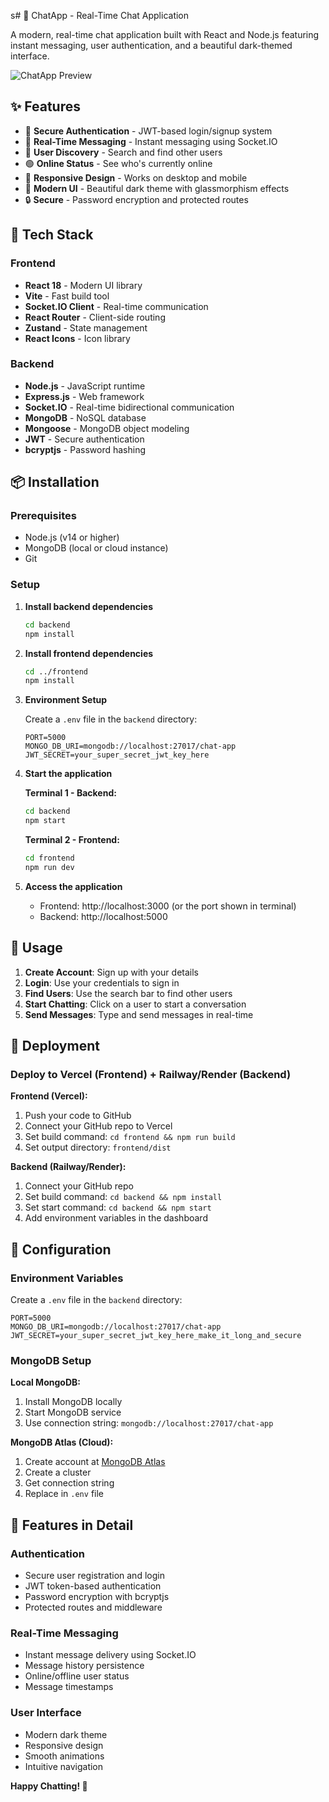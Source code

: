 s# 💬 ChatApp - Real-Time Chat Application

A modern, real-time chat application built with React and Node.js featuring instant messaging, user authentication, and a beautiful dark-themed interface.

![ChatApp Preview](https://via.placeholder.com/800x400/1a1a2e/ffffff?text=ChatApp+Preview)

## ✨ Features

- 🔐 **Secure Authentication** - JWT-based login/signup system
- 💬 **Real-Time Messaging** - Instant messaging using Socket.IO
- 👥 **User Discovery** - Search and find other users
- 🟢 **Online Status** - See who's currently online
- 📱 **Responsive Design** - Works on desktop and mobile
- 🎨 **Modern UI** - Beautiful dark theme with glassmorphism effects
- 🔒 **Secure** - Password encryption and protected routes

## 🚀 Tech Stack

### Frontend
- **React 18** - Modern UI library
- **Vite** - Fast build tool
- **Socket.IO Client** - Real-time communication
- **React Router** - Client-side routing
- **Zustand** - State management
- **React Icons** - Icon library

### Backend
- **Node.js** - JavaScript runtime
- **Express.js** - Web framework
- **Socket.IO** - Real-time bidirectional communication
- **MongoDB** - NoSQL database
- **Mongoose** - MongoDB object modeling
- **JWT** - Secure authentication
- **bcryptjs** - Password hashing

## 📦 Installation

### Prerequisites
- Node.js (v14 or higher)
- MongoDB (local or cloud instance)
- Git

### Setup

1. **Install backend dependencies**
   ```bash
   cd backend
   npm install
   ```

2. **Install frontend dependencies**
   ```bash
   cd ../frontend
   npm install
   ```

3. **Environment Setup**
   
   Create a `.env` file in the `backend` directory:
   ```env
   PORT=5000
   MONGO_DB_URI=mongodb://localhost:27017/chat-app
   JWT_SECRET=your_super_secret_jwt_key_here
   ```

4. **Start the application**
   
   **Terminal 1 - Backend:**
   ```bash
   cd backend
   npm start
   ```
   
   **Terminal 2 - Frontend:**
   ```bash
   cd frontend
   npm run dev
   ```

5. **Access the application**
   - Frontend: http://localhost:3000 (or the port shown in terminal)
   - Backend: http://localhost:5000

## 🎯 Usage

1. **Create Account**: Sign up with your details
2. **Login**: Use your credentials to sign in
3. **Find Users**: Use the search bar to find other users
4. **Start Chatting**: Click on a user to start a conversation
5. **Send Messages**: Type and send messages in real-time

## 🚀 Deployment

### Deploy to Vercel (Frontend) + Railway/Render (Backend)

**Frontend (Vercel):**
1. Push your code to GitHub
2. Connect your GitHub repo to Vercel
3. Set build command: `cd frontend && npm run build`
4. Set output directory: `frontend/dist`

**Backend (Railway/Render):**
1. Connect your GitHub repo
2. Set build command: `cd backend && npm install`
3. Set start command: `cd backend && npm start`
4. Add environment variables in the dashboard


## 🔧 Configuration

### Environment Variables

Create a `.env` file in the `backend` directory:

```env
PORT=5000
MONGO_DB_URI=mongodb://localhost:27017/chat-app
JWT_SECRET=your_super_secret_jwt_key_here_make_it_long_and_secure
```

### MongoDB Setup

**Local MongoDB:**
1. Install MongoDB locally
2. Start MongoDB service
3. Use connection string: `mongodb://localhost:27017/chat-app`

**MongoDB Atlas (Cloud):**
1. Create account at [MongoDB Atlas](https://www.mongodb.com/atlas)
2. Create a cluster
3. Get connection string
4. Replace in `.env` file

## 📱 Features in Detail

### Authentication
- Secure user registration and login
- JWT token-based authentication
- Password encryption with bcryptjs
- Protected routes and middleware

### Real-Time Messaging
- Instant message delivery using Socket.IO
- Message history persistence
- Online/offline user status
- Message timestamps

### User Interface
- Modern dark theme
- Responsive design
- Smooth animations
- Intuitive navigation


**Happy Chatting! 🎉**
